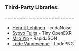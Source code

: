 ### Third-Party Libraries:
========================
* [Henrik Lehtinen](https://github.com/covexp/cuda-noise) - cudaNoise
* [Syoyo Fujita](https://github.com/syoyo/tinyexr) - Tiny OpenEXR
* [Milo Yip](https://github.com/Tencent/rapidjson) - RapidJSON
* [Lode Vandevenne](https://github.com/lvandeve/lodepng) - LodePNG

